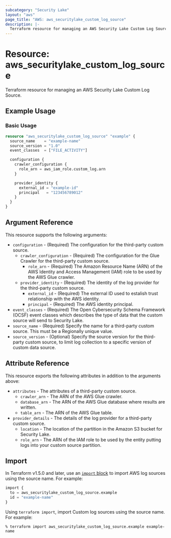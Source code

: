```yaml
---
subcategory: "Security Lake"
layout: "aws"
page_title: "AWS: aws_securitylake_custom_log_source"
description: |-
  Terraform resource for managing an AWS Security Lake Custom Log Source.
---
```


# Resource: aws_securitylake_custom_log_source

Terraform resource for managing an AWS Security Lake Custom Log Source.

## Example Usage

### Basic Usage

```terraform
resource "aws_securitylake_custom_log_source" "example" {
  source_name    = "example-name"
  source_version = "1.0"
  event_classes  = ["FILE_ACTIVITY"]

  configuration {
    crawler_configuration {
      role_arn = aws_iam_role.custom_log.arn
    }

    provider_identity {
      external_id = "example-id"
      principal   = "123456789012"
    }
  }
}
```

## Argument Reference

This resource supports the following arguments:

* `configuration` - (Required) The configuration for the third-party custom source.
    * `crawler_configuration` - (Required) The configuration for the Glue Crawler for the third-party custom source.
        * `role_arn` - (Required) The Amazon Resource Name (ARN) of the AWS Identity and Access Management (IAM) role to be used by the AWS Glue crawler.
    * `provider_identity` - (Required) The identity of the log provider for the third-party custom source.
        * `external_id` - (Required) The external ID used to estalish trust relationship with the AWS identity.
        * `principal` - (Required) The AWS identity principal.
* `event_classes` - (Required) The Open Cybersecurity Schema Framework (OCSF) event classes which describes the type of data that the custom source will send to Security Lake.
* `source_name` - (Required) Specify the name for a third-party custom source. This must be a Regionally unique value.
* `source_version` - (Optional) Specify the source version for the third-party custom source, to limit log collection to a specific version of custom data source.

## Attribute Reference

This resource exports the following attributes in addition to the arguments above:

* `attributes` - The attributes of a third-party custom source.
    * `crawler_arn` - The ARN of the AWS Glue crawler.
    * `database_arn` - The ARN of the AWS Glue database where results are written.
    * `table_arn` - The ARN of the AWS Glue table.
* `provider_details` - The details of the log provider for a third-party custom source.
    * `location` - The location of the partition in the Amazon S3 bucket for Security Lake.
    * `role_arn` - The ARN of the IAM role to be used by the entity putting logs into your custom source partition.

## Import

In Terraform v1.5.0 and later, use an [`import` block](https://developer.hashicorp.com/terraform/language/import) to import AWS log sources using the source name. For example:

```terraform
import {
  to = aws_securitylake_custom_log_source.example
  id = "example-name"
}
```

Using `terraform import`, import Custom log sources using the source name. For example:

```console
% terraform import aws_securitylake_custom_log_source.example example-name
```
